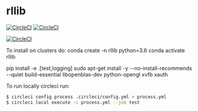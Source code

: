 # rllib

[![CircleCI](https://img.shields.io/circleci/build/github/sebascuri/rllib/master?label=master%20build%20and%20test&token=25c056fd6b7e322c55dd48fd0c6052b1f8800919)](https://app.circleci.com/pipelines/github/sebascuri/rllib)
[![CircleCI](https://img.shields.io/circleci/build/github/sebascuri/rllib/dev?label=dev%20build%20and%20test&token=25c056fd6b7e322c55dd48fd0c6052b1f8800919)](https://app.circleci.com/pipelines/github/sebascuri/rllib)

[![CircleCI](https://circleci.com/gh/sebascuri/rllib/tree/master.svg?style=shield&circle-token=25c056fd6b7e322c55dd48fd0c6052b1f8800919)](https://circleci.com/gh/circleci/circleci-docs/tree/teesloane-patch-5)


To install on clusters do:
conda create -n rllib python=3.6
conda activate rllib 

pip install -e .[test,logging]
sudo apt-get install -y --no-install-recommends --quiet build-essential libopenblas-dev python-opengl xvfb xauth



To run locally circleci run:
```bash
$ circleci config process .circleci/config.yml > process.yml
$ circleci local execute -c process.yml --job test
```
